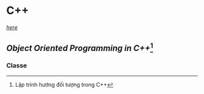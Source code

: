 # **C++** 
[*here*](C++)
[^1]: Lập trình hướng đối tượng trong C++
## **_Object Oriented Programming in C++_**[^1]
### Classe